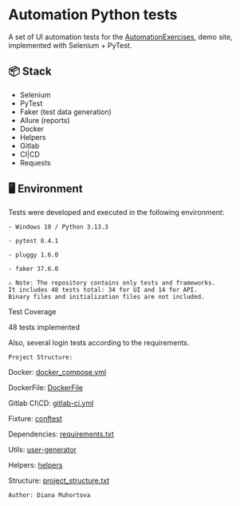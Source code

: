 # Automation Python tests

A set of UI automation tests for the [AutomationExercises](https://automationexercise.com/), demo site, implemented with Selenium + PyTest.

## 📦 Stack
- Selenium
- PyTest
- Faker (test data generation)
- Allure (reports)
- Docker
- Helpers
- Gitlab
- CI|CD
- Requests

## 🖥️ Environment
Tests were developed and executed in the following environment:
```
- Windows 10 / Python 3.13.3

- pytest 8.4.1

- pluggy 1.6.0

- faker 37.6.0

```
```
⚠️ Note: The repository contains only tests and frameworks.
It includes 48 tests total: 34 for UI and 14 for API.
Binary files and initialization files are not included.
```
Test Coverage

48 tests implemented

Also, several login tests according to the requirements.

```
Project Structure:

```
Docker: [docker_compose.yml](https://github.com/twelviieeeeeeee/test-python/blob/main/docker-compose.yml)

DockerFile: [DockerFile](https://github.com/twelviieeeeeeee/test-python/blob/main/Dockerfile)

Gitlab CI\CD: [gitlab-ci.yml](https://github.com/twelviieeeeeeee/test-python/blob/main/.gitlab-ci.yml)

Fixture: [conftest](https://github.com/twelviieeeeeeee/test-python/blob/main/conftest.py)

Dependencies: [requirements.txt](https://github.com/twelviieeeeeeee/test-python/blob/main/requirements.txt)

Utils: [user-generator](https://github.com/twelviieeeeeeee/test-python/blob/main/user_generator.py)

Helpers: [helpers](https://github.com/twelviieeeeeeee/test-python/blob/main/searchID.py)

Structure: [project_structure.txt](https://github.com/twelviieeeeeeee/test-python/blob/main/project_structure.txt)
```
Author: Diana Muhortova
```













